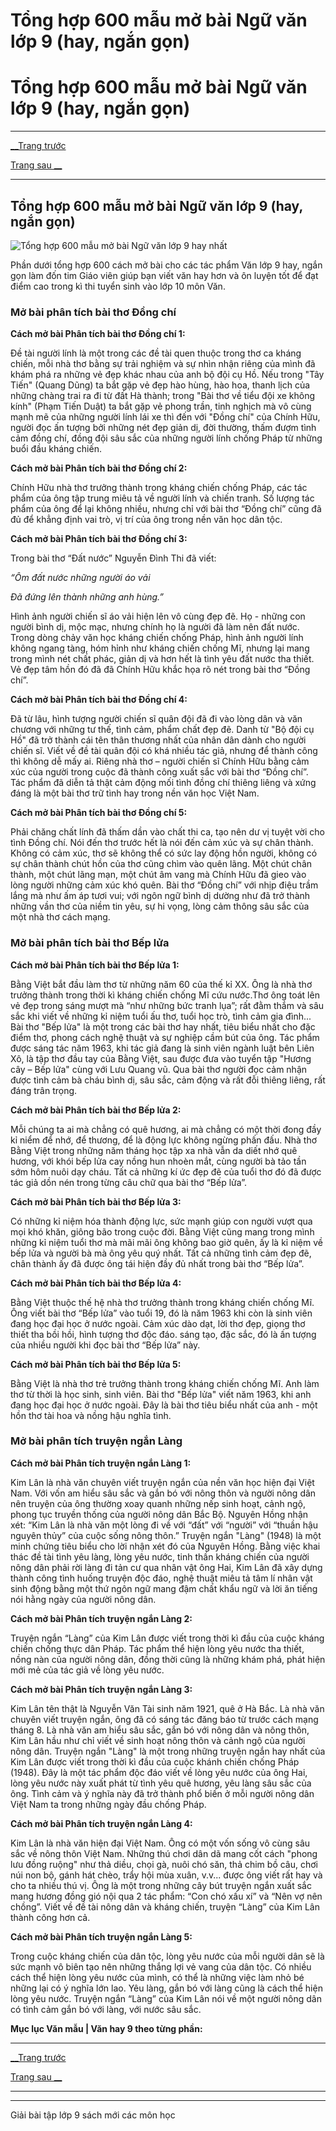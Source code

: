 # Tổng hợp 600 mẫu mở bài Ngữ văn lớp 9 (hay, ngắn gọn)

# Tổng hợp 600 mẫu mở bài Ngữ văn lớp 9 (hay, ngắn gọn)

* * *

[__Trang trước](https://vietjack.com/van-mau-lop-9/index.jsp)

[Trang sau __](https://vietjack.com/van-mau-lop-9/top-5-cach-mo-bai-phong-cach-ho-chi-minh-hay-nhat.jsp)

* * *

## Tổng hợp 600 mẫu mở bài Ngữ văn lớp 9 (hay, ngắn gọn)

![Tổng hợp 600 mẫu mở bài Ngữ văn lớp 9 hay nhất](https://vietjack.com/van-mau-lop-9/images/tong-hop-mo-bai-van-9.PNG)

Phần dưới tổng hợp 600 cách mở bài cho các tác phẩm Văn lớp 9 hay, ngắn gọn làm đốn tim Giáo viên giúp bạn viết văn hay hơn và ôn luyện tốt để đạt điểm cao trong kì thi tuyển sinh vào lớp 10 môn Văn.

### **Mở bài phân tích bài thơ Đồng chí**

**Cách mở bài Phân tích bài thơ Đồng chí 1:**

Đề tài người lính là một trong các đề tài quen thuộc trong thơ ca kháng chiến, mỗi nhà thơ bằng sự trải nghiệm và sự nhìn nhận riêng của mình đã khám phá ra những vẻ đẹp khác nhau của anh bộ đội cụ Hồ. Nếu trong "Tây Tiến" (Quang Dũng) ta bắt gặp vẻ đẹp hào hùng, hào hoa, thanh lịch của những chàng trai ra đi từ đất Hà thành; trong "Bài thơ về tiểu đội xe không kính" (Phạm Tiến Duật) ta bắt gặp vẻ phong trần, tinh nghịch mà vô cùng mạnh mẽ của những người lính lái xe thì đến với "Đồng chí" của Chính Hữu, người đọc ấn tượng bởi những nét đẹp giản dị, đời thường, thấm đượm tình cảm đồng chí, đồng đội sâu sắc của những người lính chống Pháp từ những buổi đầu kháng chiến. 

**Cách mở bài Phân tích bài thơ Đồng chí 2:**

Chính Hữu nhà thơ trưởng thành trong kháng chiến chống Pháp, các tác phẩm của ông tập trung miêu tả về người lính và chiến tranh. Số lượng tác phẩm của ông để lại không nhiều, nhưng chỉ với bài thơ “Đồng chí” cũng đã đủ để khẳng định vai trò, vị trí của ông trong nền văn học dân tộc. 

**Cách mở bài Phân tích bài thơ Đồng chí 3:**

Trong bài thơ “Đất nước” Nguyễn Đình Thi đã viết: 

_“Ôm đất nước những người áo vải_

_Đã đứng lên thành những anh hùng.”_

Hình ảnh người chiến sĩ áo vải hiện lên vô cùng đẹp đẽ. Họ - những con người bình dị, mộc mạc, nhưng chính họ là người đã làm nên đất nước. Trong dòng chảy văn học kháng chiến chống Pháp, hình ảnh người lính không ngang tàng, hóm hỉnh như kháng chiến chống Mĩ, nhưng lại mang trong mình nét chất phác, giản dị và hơn hết là tình yêu đất nước tha thiết. Vẻ đẹp tâm hồn đó đã đã Chính Hữu khắc họa rõ nét trong bài thơ “Đồng chí”. 

**Cách mở bài Phân tích bài thơ Đồng chí 4:**

Đã từ lâu, hình tượng người chiến sĩ quân đội đã đi vào lòng dân và văn chương với những tư thế, tình cảm, phẩm chất đẹp đẽ. Danh từ "Bộ đội cụ Hồ" đã trở thành cái tên thân thương nhất của nhân dân dành cho người chiến sĩ. Viết về đề tài quân đội có khá nhiều tác giả, nhưng để thành công thì không dễ mấy ai. Riêng nhà thơ – người chiến sĩ Chính Hữu bằng cảm xúc của người trong cuộc đã thành công xuất sắc với bài thơ “Đồng chí”. Tác phẩm đã diễn tả thật cảm động mối tình đồng chí thiêng liêng và xứng đáng là một bài thơ trữ tình hay trong nền văn học Việt Nam. 

**Cách mở bài Phân tích bài thơ Đồng chí 5:**

Phải chăng chất lính đã thấm dần vào chất thi ca, tạo nên dư vị tuyệt vời cho tình Đồng chí. Nói đến thơ trước hết là nói đến cảm xúc và sự chân thành. Không có cảm xúc, thơ sẽ không thể có sức lay động hồn người, không có sự chân thành chút hồn của thơ cũng chìm vào quên lãng. Một chút chân thành, một chút lãng mạn, một chút âm vang mà Chính Hữu đã gieo vào lòng người những cảm xúc khó quên. Bài thơ “Đồng chí” với nhịp điệu trầm lắng mà như ấm áp tươi vui; với ngôn ngữ bình dị dường như đã trở thành những vần thơ của niềm tin yêu, sự hi vọng, lòng cảm thông sâu sắc của một nhà thơ cách mạng. 

### **Mở bài phân tích bài thơ Bếp lửa**

**Cách mở bài Phân tích bài thơ Bếp lửa 1:**

Bằng Việt bắt đầu làm thơ từ những năm 60 của thế kỉ XX. Ông là nhà thơ trưởng thành trong thời kì kháng chiến chống Mĩ cứu nước.Thơ ông toát lên vẻ đẹp trong sáng mượt mà “như những bức tranh lụa”; rất đằm thắm và sâu sắc khi viết về những kỉ niệm tuổi ấu thơ, tuổi học trò, tình cảm gia đình... Bài thơ "Bếp lửa" là một trong các bài thơ hay nhất, tiêu biểu nhất cho đặc điểm thơ, phong cách nghệ thuật và sự nghiệp cầm bút của ông. Tác phẩm được sáng tác năm 1963, khi tác giả đang là sinh viên ngành luật bên Liên Xô, là tập thơ đầu tay của Bằng Việt, sau được đưa vào tuyển tập "Hương cây – Bếp lửa" cùng với Lưu Quang vũ. Qua bài thơ người đọc cảm nhận được tình cảm bà cháu bình dị, sâu sắc, cảm động và rất đỗi thiêng liêng, rất đáng trân trọng. 

**Cách mở bài Phân tích bài thơ Bếp lửa 2:**

Mỗi chúng ta ai mà chẳng có quê hương, ai mà chẳng có một thời đong đầy kỉ niểm để nhớ, để thương, để là động lực không ngừng phấn đấu. Nhà thơ Bằng Việt trong những năm tháng học tập xa nhà vẫn da diết nhớ quê hương, với khói bếp lửa cay nồng hun nhoèn mắt, cùng người bà tảo tần sớm hôm nuôi dạy cháu. Tất cả những kí ức đẹp đẽ của tuổi thơ đó đã được tác giả dồn nén trong từng câu chữ qua bài thơ “Bếp lửa”. 

**Cách mở bài Phân tích bài thơ Bếp lửa 3:**

Có những kỉ niệm hóa thành động lực, sức mạnh giúp con người vượt qua mọi khó khăn, giông bão trong cuộc đời. Bằng Việt cũng mang trong mình những kỉ niệm tuổi thơ mà mãi mãi ông không bao giờ quên, ấy là kỉ niệm về bếp lửa và người bà mà ông yêu quý nhất. Tất cả những tình cảm đẹp đẽ, chân thành ấy đã được ông tái hiện đầy đủ nhất trong bài thơ “Bếp lửa”. 

**Cách mở bài Phân tích bài thơ Bếp lửa 4:**

Bằng Việt thuộc thế hệ nhà thơ trưởng thành trong kháng chiến chống Mĩ. Ông viết bài thơ “Bếp lửa” vào tuổi 19, đó là năm 1963 khi còn là sinh viên đang học đại học ở nước ngoài. Cảm xúc dào dạt, lời thơ đẹp, giọng thơ thiết tha bồi hồi, hình tượng thơ độc đáo. sáng tạo, đặc sắc, đó là ấn tượng của nhiều người khi đọc bài thơ “Bếp lửa” này. 

**Cách mở bài Phân tích bài thơ Bếp lửa 5:**

Bằng Việt là nhà thơ trẻ trưởng thành trong kháng chiến chống Mĩ. Anh làm thơ từ thời là học sinh, sinh viên. Bài thơ "Bếp lửa" viết năm 1963, khi anh đang học đại học ở nước ngoài. Đây là bài thơ tiêu biểu nhất của anh - một hồn thơ tài hoa và nồng hậu nghĩa tình. 

### **Mở bài phân tích truyện ngắn Làng**

**Cách mở bài Phân tích truyện ngắn Làng 1:**

Kim Lân là nhà văn chuyên viết truyện ngắn của nền văn học hiện đại Việt Nam. Với vốn am hiểu sâu sắc và gắn bó với nông thôn và người nông dân nên truyện của ông thường xoay quanh những nếp sinh hoạt, cảnh ngộ, phong tục truyền thống của người nông dân Bắc Bộ. Nguyên Hồng nhận xét: “Kim Lân là nhà văn một lòng đi về với “đất” với “người” với “thuần hậu nguyên thủy” của cuộc sống nông thôn.” Truyện ngắn "Làng" (1948) là một minh chứng tiêu biểu cho lời nhận xét đó của Nguyên Hồng. Bằng việc khai thác đề tài tình yêu làng, lòng yêu nước, tinh thần kháng chiến của người nông dân phải rời làng đi tản cư qua nhân vật ông Hai, Kim Lân đã xây dựng thành công tình huống truyện độc đáo, nghệ thuật miêu tả tâm lí nhân vật sinh động bằng một thứ ngôn ngữ mang đậm chất khẩu ngữ và lời ăn tiếng nói hằng ngày của người nông dân. 

**Cách mở bài Phân tích truyện ngắn Làng 2:**

Truyện ngắn “Làng” của Kim Lân được viết trong thời kì đầu của cuộc kháng chiến chống thực dân Pháp. Tác phẩm thể hiện lòng yêu nước tha thiết, nồng nàn của người nông dân, đồng thời cũng là những khám phá, phát hiện mới mẻ của tác giả về lòng yêu nước. 

**Cách mở bài Phân tích truyện ngắn Làng 3:**

Kim Lân tên thật là Nguyễn Văn Tài sinh năm 1921, quê ở Hà Bắc. Là nhà văn chuyên viết truyện ngắn, ông đã có sáng tác đăng báo từ trước cách mạng tháng 8. Là nhà văn am hiểu sâu sắc, gắn bó với nông dân và nông thôn, Kim Lân hầu như chỉ viết về sinh hoạt nông thôn và cảnh ngộ của người nông dân. Truyện ngắn "Làng" là một trong những truyện ngắn hay nhất của Kim Lân được viết trong thời kì đầu của cuộc khánh chiến chống Pháp (1948). Đây là một tác phẩm độc đáo viết về lòng yêu nước của ông Hai, lòng yêu nước này xuất phát từ tình yêu quê hương, yêu làng sâu sắc của ông. Tình cảm và ý nghĩa này đã trở thành phổ biến ở mỗi người nông dân Việt Nam ta trong những ngày đầu chống Pháp. 

**Cách mở bài Phân tích truyện ngắn Làng 4:**

Kim Lân là nhà văn hiện đại Việt Nam. Ông có một vốn sống vô cùng sâu sắc về nông thôn Việt Nam. Những thú chơi dân dã mang cốt cách "phong lưu đồng ruộng" như thả diều, chọi gà, nuôi chó săn, thả chim bồ câu, chơi núi non bộ, gánh hát chèo, trẩy hội mùa xuân, v.v... được ông viết rất hay và cho ta nhiều thú vị. Ông là một trong những cây bút truyện ngắn xuất sắc mang hương đồng gió nội qua 2 tác phẩm: “Con chó xấu xí” và “Nên vợ nên chồng”. Viết về đề tài nông dân và kháng chiến, truyện “Làng” của Kim Lân thành công hơn cả. 

**Cách mở bài Phân tích truyện ngắn Làng 5:**

Trong cuộc kháng chiến của dân tộc, lòng yêu nước của mỗi người dân sẽ là sức mạnh vô biên tạo nên những thắng lợi vẻ vang của dân tộc. Có nhiều cách thể hiện lòng yêu nước của mình, có thể là những việc làm nhỏ bé những lại có ý nghĩa lớn lao. Yêu làng, gắn bó với làng cũng là cách thể hiện lòng yêu nước. Truyện ngắn “Làng” của Kim Lân nói về một người nông dân có tình cảm gắn bó với làng, với nước sâu sắc. 

**Mục lục Văn mẫu | Văn hay 9 theo từng phần:**

* * *

[__Trang trước](https://vietjack.com/van-mau-lop-9/index.jsp)

[Trang sau __](https://vietjack.com/van-mau-lop-9/top-5-cach-mo-bai-phong-cach-ho-chi-minh-hay-nhat.jsp)

* * *

* * *

Giải bài tập lớp 9 sách mới các môn học
